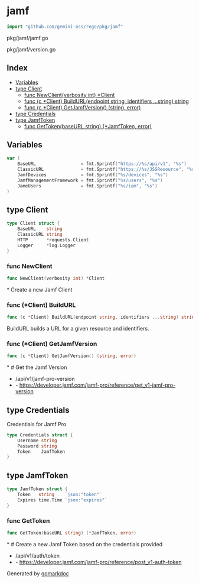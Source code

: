 <!-- Code generated by gomarkdoc. DO NOT EDIT -->

# jamf

```go
import "github.com/gemini-oss/rego/pkg/jamf"
```

pkg/jamf/jamf.go

pkg/jamf/version.go

## Index

- [Variables](<#variables>)
- [type Client](<#Client>)
  - [func NewClient\(verbosity int\) \*Client](<#NewClient>)
  - [func \(c \*Client\) BuildURL\(endpoint string, identifiers ...string\) string](<#Client.BuildURL>)
  - [func \(c \*Client\) GetJamfVersion\(\) \(string, error\)](<#Client.GetJamfVersion>)
- [type Credentials](<#Credentials>)
- [type JamfToken](<#JamfToken>)
  - [func GetToken\(baseURL string\) \(\*JamfToken, error\)](<#GetToken>)


## Variables

<a name="BaseURL"></a>

```go
var (
    BaseURL                 = fmt.Sprintf("https://%s/api/v1", "%s")      // https://developer.jamf.com/jamf-pro/reference/jamf-pro-api
    ClassicURL              = fmt.Sprintf("https://%s/JSSResource", "%s") // https://developer.jamf.com/jamf-pro/reference/classic-api
    JamfDevices             = fmt.Sprintf("%s/devices", "%s")             // https://developer.jamf.com/jamf-pro/reference/jamf-pro-api/devices
    JamfManagementFramework = fmt.Sprintf("%s/users", "%s")               // https://developer.jamf.com/jamf-pro/reference/jamf-pro-api/management-framework
    JameUsers               = fmt.Sprintf("%s/iam", "%s")                 // https://developer.jamf.com/jamf-pro/reference/jamf-pro-api/users
)
```

<a name="Client"></a>
## type Client



```go
type Client struct {
    BaseURL    string
    ClassicURL string
    HTTP       *requests.Client
    Logger     *log.Logger
}
```

<a name="NewClient"></a>
### func NewClient

```go
func NewClient(verbosity int) *Client
```

\* Create a new Jamf Client

<a name="Client.BuildURL"></a>
### func \(\*Client\) BuildURL

```go
func (c *Client) BuildURL(endpoint string, identifiers ...string) string
```

BuildURL builds a URL for a given resource and identifiers.

<a name="Client.GetJamfVersion"></a>
### func \(\*Client\) GetJamfVersion

```go
func (c *Client) GetJamfVersion() (string, error)
```

\* \# Get the Jamf Version

- /api/v1/jamf\-pro\-version
- \- https://developer.jamf.com/jamf-pro/reference/get_v1-jamf-pro-version

<a name="Credentials"></a>
## type Credentials

Credentials for Jamf Pro

```go
type Credentials struct {
    Username string
    Password string
    Token    JamfToken
}
```

<a name="JamfToken"></a>
## type JamfToken



```go
type JamfToken struct {
    Token   string    `json:"token"`
    Expires time.Time `json:"expires"`
}
```

<a name="GetToken"></a>
### func GetToken

```go
func GetToken(baseURL string) (*JamfToken, error)
```

\* \# Create a new Jamf Token based on the credentials provided

- /api/v1/auth/token
- \- https://developer.jamf.com/jamf-pro/reference/post_v1-auth-token

Generated by [gomarkdoc](<https://github.com/princjef/gomarkdoc>)
